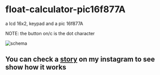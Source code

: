 # float-calculator-pic16f877A
a lcd 16x2, keypad and a pic 16f877A 

NOTE: the button on/c is the dot character

![schema](https://raw.githubusercontent.com/llFREEDll/float-calculator-pic16f877A/master/schema.png)

## You can check a [story](https://www.instagram.com/stories/highlights/17944850008544377/) on my instagram  to see show how it works

